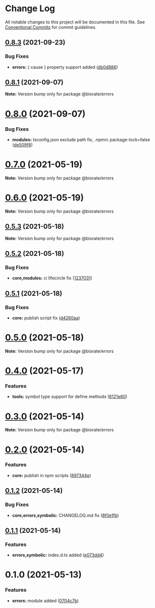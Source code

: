 # Change Log

All notable changes to this project will be documented in this file.
See [Conventional Commits](https://conventionalcommits.org) for commit guidelines.

## [0.8.3](https://github.com/biorate/core/compare/v0.8.2...v0.8.3) (2021-09-23)


### Bug Fixes

* **errors:** { cause } property support added ([db0d886](https://github.com/biorate/core/commit/db0d8862267b06fc6295ab55f7d8b5cad682036e))





## [0.8.1](https://github.com/biorate/core/compare/v0.8.0...v0.8.1) (2021-09-07)

**Note:** Version bump only for package @biorate/errors





# [0.8.0](https://github.com/biorate/core/compare/v0.7.2...v0.8.0) (2021-09-07)


### Bug Fixes

* **modules:** tsconfig.json exclude path fix, .npmrc package-lock=false ([de509f8](https://github.com/biorate/core/commit/de509f8fd3091b07b076d69c19d380a4e38078f6))





# [0.7.0](https://github.com/biorate/core/compare/v0.6.0...v0.7.0) (2021-05-19)

**Note:** Version bump only for package @biorate/errors





# [0.6.0](https://github.com/biorate/core/compare/v0.5.3...v0.6.0) (2021-05-19)

**Note:** Version bump only for package @biorate/errors





## [0.5.3](https://github.com/biorate/core/compare/v0.5.2...v0.5.3) (2021-05-18)

**Note:** Version bump only for package @biorate/errors





## [0.5.2](https://github.com/biorate/core/compare/v0.5.1...v0.5.2) (2021-05-18)


### Bug Fixes

* **core,modules:** ci lifecircle fix ([1237031](https://github.com/biorate/core/commit/1237031462e6a23c7d7462ffb437934b74950067))





## [0.5.1](https://github.com/biorate/core/compare/v0.5.0...v0.5.1) (2021-05-18)


### Bug Fixes

* **core:** publish script fix ([d4260aa](https://github.com/biorate/core/commit/d4260aad2a17ec9bff4848822d0658024d86ca19))





# [0.5.0](https://github.com/biorate/core/compare/v0.4.0...v0.5.0) (2021-05-18)

**Note:** Version bump only for package @biorate/errors





# [0.4.0](https://github.com/biorate/core/compare/v0.3.0...v0.4.0) (2021-05-17)


### Features

* **tools:** symbol type support for define methods ([6121e60](https://github.com/biorate/core/commit/6121e60acd516ed97d69fb82073cc2648669586e))





# [0.3.0](https://github.com/biorate/core/compare/v0.2.0...v0.3.0) (2021-05-14)

**Note:** Version bump only for package @biorate/errors





# [0.2.0](https://github.com/biorate/core/compare/v0.1.2...v0.2.0) (2021-05-14)


### Features

* **core:** publish in npm scripts ([897344e](https://github.com/biorate/core/commit/897344ec41eca92a6b2832d36f87f7f9360ba742))





## [0.1.2](https://github.com/biorate/core/compare/v0.1.1...v0.1.2) (2021-05-14)


### Bug Fixes

* **core,errors,symbolic:** CHANGELOG.md fix ([8f0e1fb](https://github.com/biorate/core/commit/8f0e1fb138d9df5178fbfeeb4e9363085cf8b475))





## [0.1.1](https://github.com/biorate/core/compare/v0.1.0...v0.1.1) (2021-05-14)


### Features

* **errors,symbolic:** index.d.ts added ([e073dd4](https://github.com/biorate/core/commit/e073dd417eb35a6dba0bcfa45edf06e8d85aecaa))





# 0.1.0 (2021-05-13)


### Features

* **errors:** module added ([0704c7b](https://github.com/biorate/core/commit/0704c7b616f12baeb6fc24e11e63a9806d40229e))
